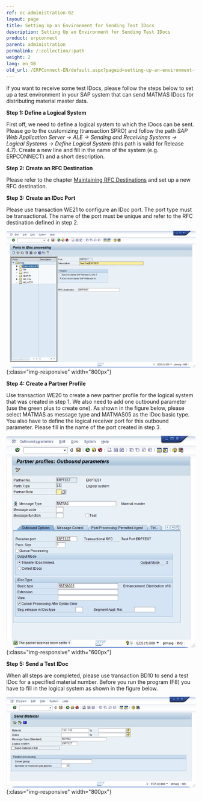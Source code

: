 ```yaml
---
ref: ec-administration-02
layout: page
title: Setting Up an Environment for Sending Test IDocs 
description: Setting Up an Environment for Sending Test IDocs 
product: erpconnect
parent: administration
permalink: /:collection/:path
weight: 2
lang: en_GB
old_url: /ERPConnect-EN/default.aspx?pageid=setting-up-an-environment-for-sending-test-idocs
---
```


If you want to receive some test IDocs, please follow the steps below to set up a test environment in your SAP system that can send MATMAS IDocs for distributing material master data. 


**Step 1: Define a Logical System**

First off, we need to define a logical system to which the IDocs can be sent. Please go to the customizing (transaction SPRO) and follow the path *SAP Web Application Server -> ALE -> Sending and Receiving Systems -> Logical Systems -> Define Logical System* (this path is valid for Release 4.7). Create a new line and fill in the name of the system (e.g. ERPCONNECT) and a short description.

**Step 2: Create an RFC Destination**

Please refer to the chapter [Maintaining RFC Destinations](./maintaining-rfc-destinations) and set up a new RFC destination.

**Step 3: Create an IDoc Port**

Please use transaction WE21 to configure an IDoc port. The port type must be transactional. The name of the port must be unique and refer to the RFC destination defined in step 2. 

![IDoc-Test-Environment_001](/img/content/IDoc-Test-Environment_001.png){:class="img-responsive" width="800px"}

**Step 4: Create a Partner Profile**

Use transaction WE20 to create a new partner profile for the logical system that was created in step 1. We also need to add one outbound parameter (use the green plus to create one). As shown in the figure below, please select MATMAS as message type and MATMAS05 as the IDoc basic type. You also have to define the logical receiver port for this outbound parameter. Please fill in the name of the port created in step 3.

![IDoc-Test-Environment_002](/img/content/IDoc-Test-Environment_002.png){:class="img-responsive" width="600px"}

**Step 5: Send a Test IDoc**

When all steps are completed, please use transaction BD10 to send a test IDoc for a specified material number. Before you run the program (F8) you have to fill in the logical system as shown in the figure below.

![IDoc-Test-Environment_003](/img/content/IDoc-Test-Environment_003.png){:class="img-responsive" width="800px"}

